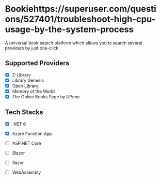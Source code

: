 # Bookiehttps://superuser.com/questions/527401/troubleshoot-high-cpu-usage-by-the-system-process

A universal book search platform which allows you to search several providers by just one-click.

## Supported Providers

- [x] Z-Library
- [x] Library Genesis
- [x] Open Library
- [x] Memory of the World
- [x] The Online Books Page by UPenn

## Tech Stacks

- [x] .NET 6
- [x] Azure Function App
- [ ] ASP.NET Core
- [ ] Blazor
- [ ] Razor
- [ ] WebAssembly


